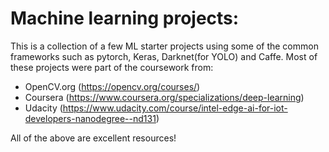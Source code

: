 # Machine learning projects:
This is a collection of a few ML starter projects using some of the common frameworks such as pytorch, Keras, Darknet(for YOLO) and Caffe.
Most of these projects were part of the coursework from:
- OpenCV.org (https://opencv.org/courses/) 
- Coursera (https://www.coursera.org/specializations/deep-learning) 
- Udacity (https://www.udacity.com/course/intel-edge-ai-for-iot-developers-nanodegree--nd131)

All of the above are excellent resources! 
